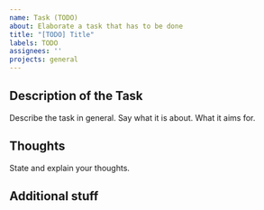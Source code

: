 ```yaml
---
name: Task (TODO)
about: Elaborate a task that has to be done
title: "[TODO] Title"
labels: TODO
assignees: ''
projects: general
---
```


## Description of the Task
Describe the task in general. Say what it is about. What it aims for.

## Thoughts
State and explain your thoughts.

## Additional stuff
